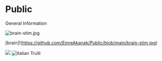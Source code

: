 # Public

General Information 


![brain-stim.jpg](attachment:brain-stim.jpg)



[brain]!(https://github.com/EmreAkanak/Public/blob/main/brain-stim.jpg) 




<img src=”https://github.com/EmreAkanak/Public/blob/main/brain-stim.jpg”>


<img src="Users/EmreAkanak/Desktop/brain-stim.jpg.jpg" alt="Italian Trulli">




